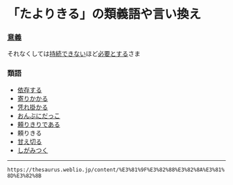 # 「たよりきる」の類義語や言い換え

### [意義](https://thesaurus.weblio.jp/content/%E6%84%8F%E7%BE%A9 "意義の類語・同義語")

それなくしては[持続](https://thesaurus.weblio.jp/content/%E6%8C%81%E7%B6%9A "持続の類語・同義語")[できない](https://thesaurus.weblio.jp/content/%E3%81%A7%E3%81%8D%E3%81%AA%E3%81%84 "できないの類語・同義語")ほど[必要とする](https://thesaurus.weblio.jp/content/%E5%BF%85%E8%A6%81%E3%81%A8%E3%81%99%E3%82%8B "必要とするの類語・同義語")さま

### 類語
-   [依存する](https://thesaurus.weblio.jp/content/%E4%BE%9D%E5%AD%98%E3%81%99%E3%82%8B "依存するの類語・同義語")
-   [寄りかかる](https://thesaurus.weblio.jp/content/%E5%AF%84%E3%82%8A%E3%81%8B%E3%81%8B%E3%82%8B "寄りかかるの類語・同義語")
-   [凭れ掛かる](https://thesaurus.weblio.jp/content/%E5%87%AD%E3%82%8C%E6%8E%9B%E3%81%8B%E3%82%8B "凭れ掛かるの類語・同義語")
-   [おんぶにだっこ](https://thesaurus.weblio.jp/content/%E3%81%8A%E3%82%93%E3%81%B6%E3%81%AB%E3%81%A0%E3%81%A3%E3%81%93 "おんぶにだっこの類語・同義語")
-   [頼りきりである](https://thesaurus.weblio.jp/content/%E9%A0%BC%E3%82%8A%E3%81%8D%E3%82%8A%E3%81%A7%E3%81%82%E3%82%8B "頼りきりであるの類語・同義語")
-   頼りきる
-   [甘え切る](https://thesaurus.weblio.jp/content/%E7%94%98%E3%81%88%E5%88%87%E3%82%8B "甘え切るの類語・同義語")
-   [しがみつく](https://thesaurus.weblio.jp/content/%E3%81%97%E3%81%8C%E3%81%BF%E3%81%A4%E3%81%8F "しがみつくの類語・同義語")

---
`https://thesaurus.weblio.jp/content/%E3%81%9F%E3%82%88%E3%82%8A%E3%81%8D%E3%82%8B`